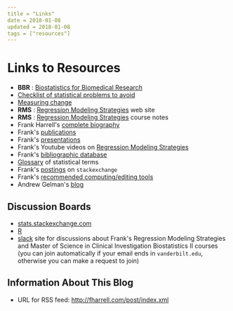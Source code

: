 ```yaml
---
title = "Links"
date = 2018-01-08
updated = 2018-01-08
tags = ["resources"]
---
```


# Links to Resources

-   **BBR** : [Biostatistics for Biomedical Research](http://biostat.mc.vanderbilt.edu/tmp/bbr.pdf)             
-   [Checklist of statistical problems to avoid](http://biostat.mc.vanderbilt.edu/ManuscriptChecklist)
-   [Measuring change](http://biostat.mc.vanderbilt.edu/MeasureChange)
-   **RMS** : [Regression Modeling Strategies](http://biostat.mc.vanderbilt.edu/rms) web site
-   **RMS** : [Regression Modeling Strategies](http://biostat.mc.vanderbilt.edu/tmp/course.pdf) course notes          
-   Frank Harrell's [complete biography](http://biostat.mc.vanderbilt.edu/FrankHarrell)
-   Frank's [publications](http://citeulike.org/user/harrelfe/author/Harrell)
-   Frank's [presentations](http://biostat.mc.vanderbilt.edu/FHHandouts)
-   Frank's Youtube videos on [Regression Modeling
    Strategies](https://www.youtube.com/channel/UC2qvW5vuAZm91-KIV4Y83MQ)
-   Frank's [bibliographic database](http://www.citeulike.org/user/harrelfe)
-   [Glossary](http://biostat.mc.vanderbilt.edu/wiki/pub/Main/ClinStat/glossary.pdf) of statistical terms
-   Frank's [postings](http://stats.stackexchange.com/users/4253) on
    `stackexchange`
-   Frank's [recommended computing/editing tools](http://biostat.mc.vanderbilt.edu/FHTools)
-   Andrew Gelman's [blog](http://andrewgelman.com/)

## Discussion Boards

-   [stats.stackexchange.com](http://stats.stackexchange.com/)
-   [R](http://stackoverflow.com/questions/tagged/r)
-   [slack](http://vbiostatcourse.slack.com/) site for discussions about
    Frank's Regression Modeling Strategies and Master of Science in
    Clinical Investigation Biostatistics II courses (you can join
    automatically if your email ends in `vanderbilt.edu`,
    otherwise you can make a request to join)

## Information About This Blog
-   URL for RSS feed: http://fharrell.com/post/index.xml
